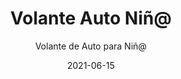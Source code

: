 ---
date: '2021-06-15'
title: Volante Auto Niñ@
subtitle: Volante de Auto para Niñ@
image: https://lh3.googleusercontent.com/pw/ACtC-3clgw6j1NqZ8ZdDU_pMUFCw42JhWjB9ZGKOeso4Umq0ALstJN_ts6YdEesJbmMS7MvgUUL6mZBUPmVL830zaqp1H79X-7hpqOvGtc2FdgjBAY2DcSoUS6Jlo5WTz4Q7AzySfal2RmhVA6VHFeqUw7Hphw=w466-h621-no?authuser=0
price: $ 4.000
weight: 4
description: Volante de juguete que se adhiere al vidrio trasero, con luces y sonidos 
link: 
exclude: false
---